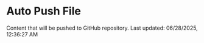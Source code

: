 # Auto Push File

Content that will be pushed to GitHub repository.
Last updated: 06/28/2025, 12:36:27 AM